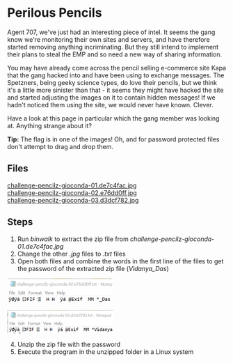 # Perilous Pencils
Agent 707, we've just had an interesting piece of intel. It seems the gang know we're monitoring their own sites and servers, and have therefore started removing anything incriminating. But they still intend to implement their plans to steal the EMP and so need a new way of sharing information.

You may have already come across the pencil selling e-commerce site Kapa that the gang hacked into and have been using to exchange messages. The Spetzners, being geeky science types, do love their pencils, but we think it's a little more sinister than that - it seems they might have hacked the site and started adjusting the images on it to contain hidden messages! If we hadn't noticed them using the site, we would never have known. Clever.

Have a look at this page in particular which the gang member was looking at. Anything strange about it?

**Tip:** The flag is in one of the images! Oh, and for password protected files don't attempt to drag and drop them.

## Files
[challenge-pencilz-gioconda-01.de7c4fac.jpg](/assets/files/challenge-pencilz-gioconda-01.de7c4fac.jpg)  
[challenge-pencilz-gioconda-02.e76dd0ff.jpg](/assets/files/challenge-pencilz-gioconda-02.e76dd0ff.jpg)  
[challenge-pencilz-gioconda-03.d3dcf782.jpg](/assets/files/challenge-pencilz-gioconda-03.d3dcf782.jpg)

## Steps
1. Run *binwalk* to extract the zip file from *challenge-pencilz-gioconda-01.de7c4fac.jpg*
1. Change the other *.jpg* files to *.txt* files
1. Open both files and combine the words in the first line of the files to get the password of the extracted zip file (*Vidanya_Das*)

![second image text](/assets/screenshots/hq-10-PerilousPencils/step-1.png)

![third image text](/assets/screenshots/hq-10-PerilousPencils/step-1.1.png)

4. Unzip the zip file with the password
1. Execute the program in the unzipped folder in a Linux system